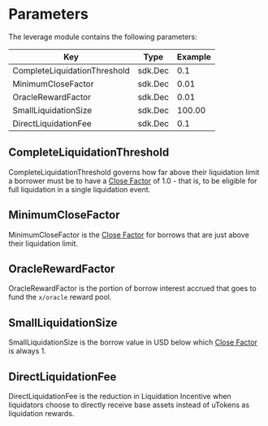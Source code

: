 # Parameters

The leverage module contains the following parameters:

| Key                          | Type    | Example |
| -----------------------------| ------- | ------- |
| CompleteLiquidationThreshold | sdk.Dec | 0.1     |
| MinimumCloseFactor           | sdk.Dec | 0.01    |
| OracleRewardFactor           | sdk.Dec | 0.01    |
| SmallLiquidationSize         | sdk.Dec | 100.00  |
| DirectLiquidationFee         | sdk.Dec | 0.1     |

## CompleteLiquidationThreshold

CompleteLiquidationThreshold governs how far above their liquidation limit a borrower
must be to have a [Close Factor](01_concepts.md#Close-Factor) of 1.0 - that is,
to be eligible for full liquidation in a single liquidation event.

## MinimumCloseFactor

MinimumCloseFactor is the [Close Factor](01_concepts.md#Close-Factor) for
borrows that are just above their liquidation limit.

## OracleRewardFactor

OracleRewardFactor is the portion of borrow interest accrued that goes to fund
the `x/oracle` reward pool.

## SmallLiquidationSize

SmallLiquidationSize is the borrow value in USD below which [Close Factor](01_concepts.md#Close-Factor)
is always 1.

## DirectLiquidationFee

DirectLiquidationFee is the reduction in Liquidation Incentive when liquidators choose to directly receive base assets instead of uTokens as liquidation rewards.